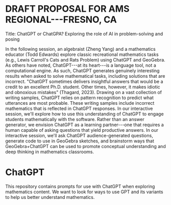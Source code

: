# DRAFT PROPOSAL FOR AMS REGIONAL---FRESNO, CA
Title: ChatGPT or ChatGPA? Exploring the role of AI in problem-solving and posing

In the following session, an algebraist (Zheng Yang) and a mathematics educator (Todd Edwards) explore classic recreational mathematics tasks (e.g., Lewis Carroll's Cats and Rats Problem) using ChatGPT and GeoGebra. As others have noted, ChatGPT---at its heart---is a language tool, not a computational engine. As such, ChatGPT generates genuinely interesting results when asked to solve mathematical tasks, including solutions that are incorrect. "ChatGPT sometimes delivers insightful answers that would be a credit to an excellent Ph.D. student. Other times, however, it makes idiotic and obnoxious mistakes" (Thagard, 2023). Drawing on a vast collection of writing samples, ChatGPT relies on pattern recognition to predict what utterances are most probable. These writing samples include incorrect mathematics that is reflected in ChatGPT responses. In our interactive session, we'll explore how to use this understanding of ChatGPT to engage students mathematically with the software. Rather than an answer generator, we envision ChatGPT as a learning partner---one that requires a human capable of asking questions that yield productive answers. In our interactive session, we'll ask ChatGPT audience-generated questions, generate code to use in GeoGebra sketches, and brainstorm ways that GeoGebra+ChatGPT can be used to promote conceptual understanding and deep thinking in mathematics classrooms.


# ChatGPT
This repository contains prompts for use with ChatGPT when exploring mathematics content.
We want to look for ways to use GPT and its variants to help us better understand mathematics.
